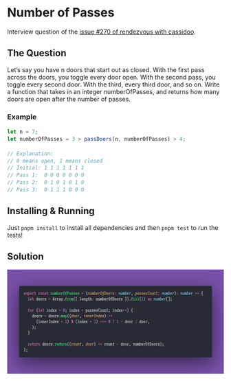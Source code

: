# Number of Passes

Interview question of the [issue #270 of rendezvous with cassidoo](https://buttondown.email/cassidoo/archive/i-never-regretted-what-i-turned-down-angela/).

## The Question

Let’s say you have n doors that start out as closed. With the first pass across the doors, you
toggle every door open. With the second pass, you toggle every second door. With the third, every
third door, and so on. Write a function that takes in an integer numberOfPasses, and returns how
many doors are open after the number of passes.

### Example

```js
let n = 7;
let numberOfPasses = 3 > passDoors(n, numberOfPasses) > 4;

// Explanation:
// 0 means open, 1 means closed
// Initial: 1 1 1 1 1 1 1
// Pass 1:  0 0 0 0 0 0 0
// Pass 2:  0 1 0 1 0 1 0
// Pass 3:  0 1 1 1 0 0 0
```

## Installing & Running

Just `pnpm install` to install all dependencies and then `pnpm test` to run the tests!

## Solution

![Code Polaroid](./code.png)
